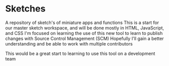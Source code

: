 # Sketches
A repository of sketch's of miniature apps and functions
This is a start for our master sketch workspace, and will be done mostly in HTML, JavaScript, and CSS
I'm focused on learning the use of this new tool to learn to publish changes with Source Control Management (SCM)
Hopefully I'll gain a better understanding and be able to work with multiple contributors

This would be a great start to learning to use this tool on a development team